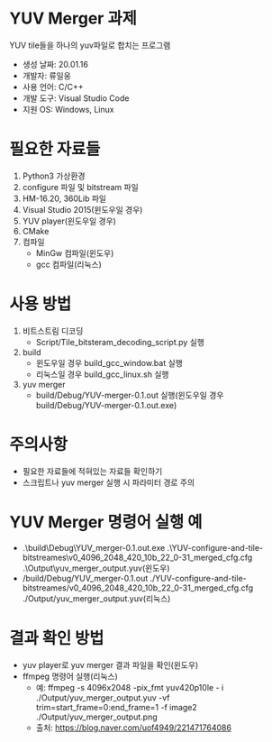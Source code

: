 # YUV Merger 과제
YUV tile들을 하나의 yuv파일로 합치는 프로그램
* 생성 날짜: 20.01.16
* 개발자: 류일웅
* 사용 언어: C/C++
* 개발 도구: Visual Studio Code
* 지원 OS: Windows, Linux

# 필요한 자료들
1. Python3 가상환경
2. configure 파일 및 bitstream 파일
3. HM-16.20, 360Lib 파일
4. Visual Studio 2015(윈도우일 경우)
5. YUV player(윈도우일 경우)
6. CMake
7. 컴파일
    * MinGw 컴파일(윈도우)
    * gcc 컴파일(리눅스)

# 사용 방법
1. 비트스트림 디코딩
    * Script/Tile_bitsteram_decoding_script.py 실행
2. build
    * 윈도우일 경우 build_gcc_window.bat 실행
    * 리눅스일 경우 build_gcc_linux.sh 실행
3. yuv merger
    * build/Debug/YUV-merger-0.1.out 실행(윈도우일 경우 build/Debug/YUV-merger-0.1.out.exe)

# 주의사항
* 필요한 자료들에 적혀있는 자료들 확인하기
* 스크립트나 yuv merger 실행 시 파라미터 경로 주의

# YUV Merger 명령어 실행 예
* .\build\Debug\YUV_merger-0.1.out.exe .\YUV-configure-and-tile-bitstreames\v0_4096_2048_420_10b_22_0-31_merged_cfg.cfg .\Output\yuv_merger_output.yuv(윈도우)
* /build/Debug/YUV_merger-0.1.out ./YUV-configure-and-tile-bitstreames/v0_4096_2048_420_10b_22_0-31_merged_cfg.cfg ./Output/yuv_merger_output.yuv(리눅스)

# 결과 확인 방법
* yuv player로 yuv merger 결과 파일을 확인(윈도우)
* ffmpeg 명령어 실행(리눅스)
    * 예: ffmpeg -s 4096x2048 -pix_fmt yuv420p10le - i ./Output/yuv_merger_output.yuv -vf trim=start_frame=0:end_frame=1 -f image2 ./Output/yuv_merger_output.png
    * 출처: https://blog.naver.com/uof4949/221471764086
